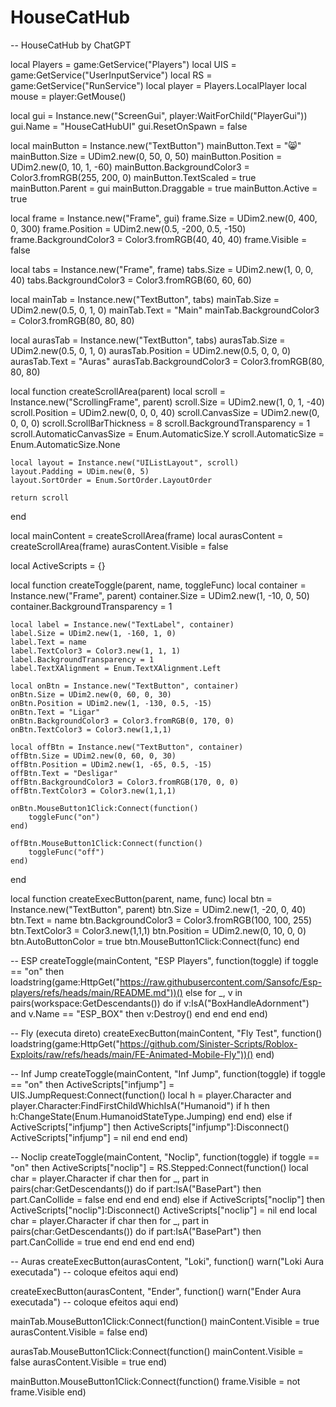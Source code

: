 # HouseCatHub
-- HouseCatHub by ChatGPT

local Players = game:GetService("Players")
local UIS = game:GetService("UserInputService")
local RS = game:GetService("RunService")
local player = Players.LocalPlayer
local mouse = player:GetMouse()

local gui = Instance.new("ScreenGui", player:WaitForChild("PlayerGui"))
gui.Name = "HouseCatHubUI"
gui.ResetOnSpawn = false

local mainButton = Instance.new("TextButton")
mainButton.Text = "😸"
mainButton.Size = UDim2.new(0, 50, 0, 50)
mainButton.Position = UDim2.new(0, 10, 1, -60)
mainButton.BackgroundColor3 = Color3.fromRGB(255, 200, 0)
mainButton.TextScaled = true
mainButton.Parent = gui
mainButton.Draggable = true
mainButton.Active = true

local frame = Instance.new("Frame", gui)
frame.Size = UDim2.new(0, 400, 0, 300)
frame.Position = UDim2.new(0.5, -200, 0.5, -150)
frame.BackgroundColor3 = Color3.fromRGB(40, 40, 40)
frame.Visible = false

local tabs = Instance.new("Frame", frame)
tabs.Size = UDim2.new(1, 0, 0, 40)
tabs.BackgroundColor3 = Color3.fromRGB(60, 60, 60)

local mainTab = Instance.new("TextButton", tabs)
mainTab.Size = UDim2.new(0.5, 0, 1, 0)
mainTab.Text = "Main"
mainTab.BackgroundColor3 = Color3.fromRGB(80, 80, 80)

local aurasTab = Instance.new("TextButton", tabs)
aurasTab.Size = UDim2.new(0.5, 0, 1, 0)
aurasTab.Position = UDim2.new(0.5, 0, 0, 0)
aurasTab.Text = "Auras"
aurasTab.BackgroundColor3 = Color3.fromRGB(80, 80, 80)

local function createScrollArea(parent)
	local scroll = Instance.new("ScrollingFrame", parent)
	scroll.Size = UDim2.new(1, 0, 1, -40)
	scroll.Position = UDim2.new(0, 0, 0, 40)
	scroll.CanvasSize = UDim2.new(0, 0, 0, 0)
	scroll.ScrollBarThickness = 8
	scroll.BackgroundTransparency = 1
	scroll.AutomaticCanvasSize = Enum.AutomaticSize.Y
	scroll.AutomaticSize = Enum.AutomaticSize.None

	local layout = Instance.new("UIListLayout", scroll)
	layout.Padding = UDim.new(0, 5)
	layout.SortOrder = Enum.SortOrder.LayoutOrder

	return scroll
end

local mainContent = createScrollArea(frame)
local aurasContent = createScrollArea(frame)
aurasContent.Visible = false

local ActiveScripts = {}

local function createToggle(parent, name, toggleFunc)
	local container = Instance.new("Frame", parent)
	container.Size = UDim2.new(1, -10, 0, 50)
	container.BackgroundTransparency = 1

	local label = Instance.new("TextLabel", container)
	label.Size = UDim2.new(1, -160, 1, 0)
	label.Text = name
	label.TextColor3 = Color3.new(1, 1, 1)
	label.BackgroundTransparency = 1
	label.TextXAlignment = Enum.TextXAlignment.Left

	local onBtn = Instance.new("TextButton", container)
	onBtn.Size = UDim2.new(0, 60, 0, 30)
	onBtn.Position = UDim2.new(1, -130, 0.5, -15)
	onBtn.Text = "Ligar"
	onBtn.BackgroundColor3 = Color3.fromRGB(0, 170, 0)
	onBtn.TextColor3 = Color3.new(1,1,1)

	local offBtn = Instance.new("TextButton", container)
	offBtn.Size = UDim2.new(0, 60, 0, 30)
	offBtn.Position = UDim2.new(1, -65, 0.5, -15)
	offBtn.Text = "Desligar"
	offBtn.BackgroundColor3 = Color3.fromRGB(170, 0, 0)
	offBtn.TextColor3 = Color3.new(1,1,1)

	onBtn.MouseButton1Click:Connect(function()
		toggleFunc("on")
	end)

	offBtn.MouseButton1Click:Connect(function()
		toggleFunc("off")
	end)
end

local function createExecButton(parent, name, func)
	local btn = Instance.new("TextButton", parent)
	btn.Size = UDim2.new(1, -20, 0, 40)
	btn.Text = name
	btn.BackgroundColor3 = Color3.fromRGB(100, 100, 255)
	btn.TextColor3 = Color3.new(1,1,1)
	btn.Position = UDim2.new(0, 10, 0, 0)
	btn.AutoButtonColor = true
	btn.MouseButton1Click:Connect(func)
end

-- ESP
createToggle(mainContent, "ESP Players", function(toggle)
	if toggle == "on" then
		loadstring(game:HttpGet("https://raw.githubusercontent.com/Sansofc/Esp-players/refs/heads/main/README.md"))()
	else
		for _, v in pairs(workspace:GetDescendants()) do
			if v:IsA("BoxHandleAdornment") and v.Name == "ESP_BOX" then
				v:Destroy()
			end
		end
	end
end)

-- Fly (executa direto)
createExecButton(mainContent, "Fly Test", function()
	loadstring(game:HttpGet("https://github.com/Sinister-Scripts/Roblox-Exploits/raw/refs/heads/main/FE-Animated-Mobile-Fly"))()
end)

-- Inf Jump
createToggle(mainContent, "Inf Jump", function(toggle)
	if toggle == "on" then
		ActiveScripts["infjump"] = UIS.JumpRequest:Connect(function()
			local h = player.Character and player.Character:FindFirstChildWhichIsA("Humanoid")
			if h then h:ChangeState(Enum.HumanoidStateType.Jumping) end
		end)
	else
		if ActiveScripts["infjump"] then
			ActiveScripts["infjump"]:Disconnect()
			ActiveScripts["infjump"] = nil
		end
	end
end)

-- Noclip
createToggle(mainContent, "Noclip", function(toggle)
	if toggle == "on" then
		ActiveScripts["noclip"] = RS.Stepped:Connect(function()
			local char = player.Character
			if char then
				for _, part in pairs(char:GetDescendants()) do
					if part:IsA("BasePart") then
						part.CanCollide = false
					end
				end
			end
		end)
	else
		if ActiveScripts["noclip"] then
			ActiveScripts["noclip"]:Disconnect()
			ActiveScripts["noclip"] = nil
		end
		local char = player.Character
		if char then
			for _, part in pairs(char:GetDescendants()) do
				if part:IsA("BasePart") then
					part.CanCollide = true
				end
			end
		end
	end
end)

-- Auras
createExecButton(aurasContent, "Loki", function()
	warn("Loki Aura executada") -- coloque efeitos aqui
end)

createExecButton(aurasContent, "Ender", function()
	warn("Ender Aura executada") -- coloque efeitos aqui
end)

mainTab.MouseButton1Click:Connect(function()
	mainContent.Visible = true
	aurasContent.Visible = false
end)

aurasTab.MouseButton1Click:Connect(function()
	mainContent.Visible = false
	aurasContent.Visible = true
end)

mainButton.MouseButton1Click:Connect(function()
	frame.Visible = not frame.Visible
end)
